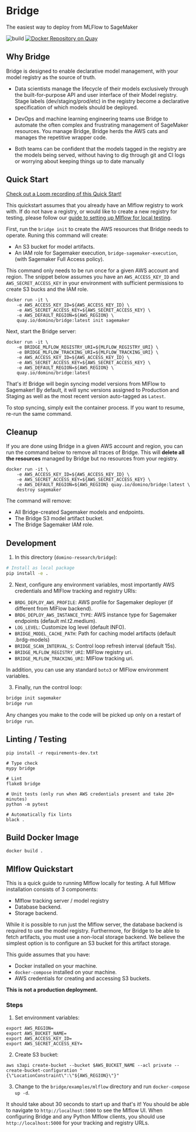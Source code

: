 # Bridge

The easiest way to deploy from MLFlow to SageMaker 

![build](https://github.com/dominodatalab/domino-research/actions/workflows/bridge.yml/badge.svg?branch=main)
[![Docker Repository on Quay](https://quay.io/repository/domino/bridge/status "Docker Repository on Quay")](https://quay.io/repository/domino/bridge)

## Why Bridge

Bridge is designed to enable declarative model management, with your model registry as the source of truth.

- Data scientists manage the lifecycle of their models exclusively
through the built-for-purpose API and user interface of their 
Model registry. Stage labels (dev/staging/prod/etc) in the registry
become a declarative specification of which models should be deployed.

- DevOps and machine learning engineering teams use Bridge to
automate the often complex and frustrating management of SageMaker
resources. You manage Bridge, Bridge herds the AWS cats and manages
the repetitive wrapper code.

- Both teams can be confident that the models tagged in the
registry are the models being served, without having to dig
through git and CI logs or worrying about keeping things up to
date manually


## Quick Start

[Check out a Loom recording of this Quick Start!](https://www.loom.com/share/c4498403c2794664a91be0d8e5119ecf)

This quickstart assumes that you already have an Mlflow registry to work with.
If do not have a registry, or would like to create a new registry for testing,
please follow our [guide to setting up Mlflow for local testing](#mlflow-quickstart).

First, run the `bridge init` to create the AWS resources that Bridge needs to operate.
Runing this command will create:

* An S3 bucket for model artifacts.
* An IAM role for Sagemaker execution, `bridge-sagemaker-execution`, (with Sagemaker Full Access policy).

This command only needs to be run once for a given AWS account and region.
The snippet below assumes you have an `AWS_ACCESS_KEY_ID` and `AWS_SECRET_ACCESS_KEY`
in your environment with sufficient permissions to create S3 bucks and the IAM role.

```
docker run -it \
    -e AWS_ACCESS_KEY_ID=${AWS_ACCESS_KEY_ID} \
    -e AWS_SECRET_ACCESS_KEY=${AWS_SECRET_ACCESS_KEY} \
    -e AWS_DEFAULT_REGION=${AWS_REGION} \
    quay.io/domino/bridge:latest init sagemaker
```

Next, start the Bridge server:

```
docker run -it \
    -e BRIDGE_MLFLOW_REGISTRY_URI=${MLFLOW_REGISTRY_URI} \
    -e BRIDGE_MLFLOW_TRACKING_URI=${MLFLOW_TRACKING_URI} \
    -e AWS_ACCESS_KEY_ID=${AWS_ACCESS_KEY_ID} \
    -e AWS_SECRET_ACCESS_KEY=${AWS_SECRET_ACCESS_KEY} \
    -e AWS_DEFAULT_REGION=${AWS_REGION} \
    quay.io/domino/bridge:latest
```

That's it! Bridge will begin syncing model versions from MlFlow to
Sagemaker! By default, it will sync versions assigned to Production and
Staging as well as the most recent version auto-tagged as `Latest`.

To stop syncing, simply exit the container process. If you want
to resume, re-run the same command.

## Cleanup

If you are done using Bridge in a given AWS account and region, you can run
the command below to remove all traces of Bridge. This will **delete all
the resources** managed by Bridge but no resources from your registry.

```
docker run -it \
    -e AWS_ACCESS_KEY_ID=${AWS_ACCESS_KEY_ID} \
    -e AWS_SECRET_ACCESS_KEY=${AWS_SECRET_ACCESS_KEY} \
    -e AWS_DEFAULT_REGION=${AWS_REGION} quay.io/domino/bridge:latest \
    destroy sagemaker
```

The command will remove:

* All Bridge-created Sagemaker models and endpoints.
* The Bridge S3 model artifact bucket.
* The Bridge Sagemaker IAM role.

## Development

1. In this directory (`domino-research/bridge`): 

```bash
# Install as local package
pip install -e .
```

2. Next, configure any environment variables, most importantly AWS credentials
   and MlFlow tracking and registry URIs:

* `BRDG_DEPLOY_AWS_PROFILE`: AWS profile for Sagemaker deployer (if different from MlFlow backend).
* `BRDG_DEPLOY_AWS_INSTANCE_TYPE`: AWS instance type for Sagemaker endpoints (default ml.t2.medium).
* `LOG_LEVEL`: Customize log level (default INFO).
* `BRIDGE_MODEL_CACHE_PATH`: Path for caching model artifacts (default .brdg-models)
* `BRIDGE_SCAN_INTERVAL_S`: Control loop refresh interval (default 15s).
* `BRIDGE_MLFLOW_REGISTRY_URI`: MlFlow registry uri.
* `BRIDGE_MLFLOW_TRACKING_URI`: MlFlow tracking uri.

In addition, you can use any standard `boto3` or MlFlow environment variables.

3. Finally, run the control loop:

```bash
bridge init sagemaker
bridge run
```

Any changes you make to the code will be picked up only on a restart of `bridge run`.

## Linting / Testing

```
pip install -r requirements-dev.txt

# Type check
mypy bridge

# Lint
flake8 bridge

# Unit tests (only run when AWS credentials present and take 20+ minutes)
python -m pytest

# Automatically fix lints
black .
```

## Build Docker Image

```
docker build .
```

## Mlflow Quickstart

This is a quick guide to running Mlflow locally for testing. A full Mlflow
installation consists of 3 components:

* Mlflow tracking server / model registry
* Database backend.
* Storage backend. 

While it is possible to run just the Mlflow server, the database backend is
required to use the model registry. Furthermore, for Bridge to be able to fetch
artifacts, you must use a non-local storage backend. We believe the simplest
option is to configure an S3 bucket for this artifact storage.

This guide assumes that you have:

* Docker installed on your machine.
* `docker-compose` installed on your machine.
* AWS credentials for creating and accessing S3 buckets. 

**This is not a production deployment.**

### Steps 

1. Set environment variables:

```
export AWS_REGION=
export AWS_BUCKET_NAME=
export AWS_ACCESS_KEY_ID=
export AWS_SECRET_ACCESS_KEY=
```

2. Create S3 bucket:

```
aws s3api create-bucket --bucket $AWS_BUCKET_NAME --acl private --create-bucket-configuration "{\"LocationConstraint\":\"${AWS_REGION}\"}"
```

3. Change to the `bridge/examples/mlflow` directory and run `docker-compose up -d`.

It should take about 30 seconds to start up and that's it! You should be able
to navigate to `http://localhost:5000` to see the Mlflow UI. When configuring
Bridge and any Python Mlflow clients, you should use `http://localhost:5000`
for your tracking and registry URLs. 
